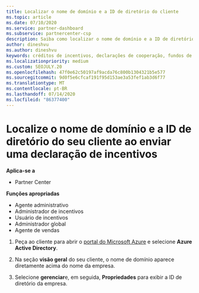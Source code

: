 ```yaml
---
title: Localizar o nome de domínio e a ID de diretório do cliente
ms.topic: article
ms.date: 07/10/2020
ms.service: partner-dashboard
ms.subservice: partnercenter-csp
description: Saiba como localizar o nome de domínio e a ID de diretório do seu cliente ao enviar uma declaração.
author: dineshvu
ms.author: dineshvu
keywords: créditos de incentivos, declarações de cooperação, fundos de cooperação, OSA, ISV, associação de receita, nome de domínio, ID de diretório
ms.localizationpriority: medium
ms.custom: SEOJULY.20
ms.openlocfilehash: 47f0e62c50197af9acda76c800b1304321b5e577
ms.sourcegitcommit: 9d0f5e6cfcaf191f95d153ae3a53fef1ab3d6f77
ms.translationtype: MT
ms.contentlocale: pt-BR
ms.lasthandoff: 07/14/2020
ms.locfileid: "86377400"
---
```

# <a name="find-your-customers-domain-name-and-directory-id-when-submitting-an-incentives-claim"></a>Localize o nome de domínio e a ID de diretório do seu cliente ao enviar uma declaração de incentivos

**Aplica-se a**

- Partner Center

**Funções apropriadas**

- Agente administrativo
- Administrador de incentivos
- Usuário de incentivos
- Administrador global
- Agente de vendas

1. Peça ao cliente para abrir o [portal do Microsoft Azure](https://portal.azure.com/#home) e selecione **Azure Active Directory**.

2. Na seção **visão geral** do seu cliente, o nome de domínio aparece diretamente acima do nome da empresa.  

3. Selecione **gerenciar**e, em seguida, **Propriedades** para exibir a ID de diretório da empresa.
